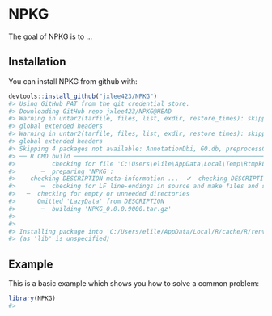 
<!-- README.md is generated from README.Rmd. Please edit that file -->

# NPKG

<!-- badges: start -->
<!-- badges: end -->

The goal of NPKG is to …

## Installation

You can install NPKG from github with:

``` r
devtools::install_github("jxlee423/NPKG")
#> Using GitHub PAT from the git credential store.
#> Downloading GitHub repo jxlee423/NPKG@HEAD
#> Warning in untar2(tarfile, files, list, exdir, restore_times): skipping pax
#> global extended headers
#> Warning in untar2(tarfile, files, list, exdir, restore_times): skipping pax
#> global extended headers
#> Skipping 4 packages not available: AnnotationDbi, GO.db, preprocessCore, impute
#> ── R CMD build ─────────────────────────────────────────────────────────────────
#>          checking for file 'C:\Users\elile\AppData\Local\Temp\RtmpkLZXSi\remotes71441d94b07\jxlee423-NPKG-ce549a7/DESCRIPTION' ...  ✔  checking for file 'C:\Users\elile\AppData\Local\Temp\RtmpkLZXSi\remotes71441d94b07\jxlee423-NPKG-ce549a7/DESCRIPTION'
#>       ─  preparing 'NPKG':
#>    checking DESCRIPTION meta-information ...  ✔  checking DESCRIPTION meta-information
#>       ─  checking for LF line-endings in source and make files and shell scripts
#>   ─  checking for empty or unneeded directories
#>      Omitted 'LazyData' from DESCRIPTION
#>       ─  building 'NPKG_0.0.0.9000.tar.gz'
#>      
#> 
#> Installing package into 'C:/Users/elile/AppData/Local/R/cache/R/renv/library/NPKG-c83b3907/windows/R-4.4/x86_64-w64-mingw32'
#> (as 'lib' is unspecified)
```

## Example

This is a basic example which shows you how to solve a common problem:

``` r
library(NPKG)
#> 
```

